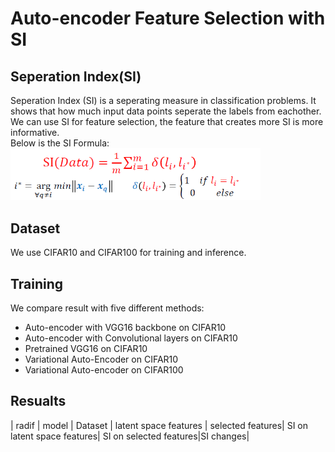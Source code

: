 # Auto-encoder Feature Selection with SI

## Seperation Index(SI)

Seperation Index (SI) is a seperating measure in classification problems. It shows that how much input data points seperate the labels from eachother.
We can use SI for feature selection, the feature that creates more SI is more informative.<br/>
Below is the SI Formula: <br/>
<img src="imgs/SI-formula.png" data-canonical-src="img/SI-formula.png" width="400" /><br/>


## Dataset
We use CIFAR10 and CIFAR100 for training and inference.

## Training
We compare result with five different methods:
- Auto-encoder with VGG16 backbone on CIFAR10
- Auto-encoder with Convolutional layers on CIFAR10
- Pretrained VGG16 on CIFAR10
- Variational Auto-Encoder on CIFAR10
- Variational Auto-encoder on CIFAR100

## Resualts

|    radif  |  model    | Dataset |  latent space features | selected features| SI on latent space features| SI on selected features|SI changes|
